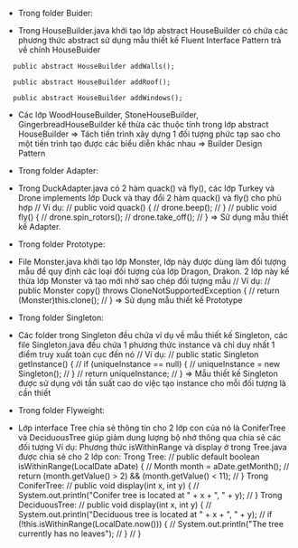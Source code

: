 - Trong folder Buider:
+ Trong HouseBuilder.java khởi tạo lớp abstract HouseBuilder có chứa các phương thức abstract sử dụng mẫu thiết kế Fluent Interface Pattern trả về chính HouseBuider
```
  public abstract HouseBuilder addWalls();
  
  public abstract HouseBuilder addRoof();
  
  public abstract HouseBuilder addWindows();
 ```
+ Các lớp WoodHouseBuilder, StoneHouseBuilder, GingerbreadHouseBuilder kế thừa các thuộc tính trong lớp abstract HouseBuilder
=> Tách tiến trình xây dựng 1 đối tượng phức tạp sao cho một tiến trình tạo được các biểu diễn khác nhau => Builder Design Pattern

- Trong folder Adapter:
+ Trong DuckAdapter.java có 2 hàm quack() và fly(), các lớp Turkey và Drone implements lớp Duck và thay đổi 2 hàm quack() và fly() cho phù hợp
  //  Ví dụ:
  //    public void quack() {
  //		  drone.beep();
  //	  }
  //	  public void fly() {
  //		  drone.spin_rotors();
  //		  drone.take_off();
  //	  }
=> Sử dụng mẫu thiết kế Adapter.

- Trong folder Prototype:
+ File Monster.java khởi tạo lớp Monster, lớp này được dùng làm đối tượng mẫu để quy định các loại đối tượng của lớp Dragon, Drakon. 2 lớp này kế thừa lớp Monster và tạo mới nhờ sao chép đối tượng mẫu
//	Ví dụ:
//	public Monster copy() throws CloneNotSupportedException {
//		return (Monster)this.clone();
//	}
=> Sử dụng mẫu thiết kế Prototype

- Trong folder Singleton:
+ Các folder trong Singleton đều chứa ví dụ về mẫu thiết kế Singleton, các file Singleton.java đều chứa 1 phương thức instance và chỉ duy nhất 1 điểm truy xuất toàn cục đến nó
//	Ví dụ:
//	public static Singleton getInstance() {
//		if (uniqueInstance == null) {
//			uniqueInstance = new Singleton();
//		}
//	return uniqueInstance;
//	}
=> Mẫu thiết kế Singleton được sử dụng với tần suất cao do việc tạo instance cho mỗi đối tượng là cần thiết

- Trong folder Flyweight:
+ Lớp interface Tree chia sẻ thông tin cho 2 lớp con của nó là ConiferTree và DeciduousTree giúp giảm dung lượng bộ nhớ thông qua chia sẻ các đối tượng
Ví dụ: Phương thức isWithinRange và display ở trong Tree.java được chia sẻ cho 2 lớp con:
Trong Tree:
//	public default boolean isWithinRange(LocalDate aDate) {
//		Month month = aDate.getMonth();
//		return (month.getValue() > 2) && (month.getValue() < 11);
//	}
Trong ConiferTree:
//	public void display(int x, int y) {
//		System.out.println("Conifer tree is located at " + x + ", " + y);
//	}
Trong DeciduousTree:
//	public void display(int x, int y) {
//		System.out.println("Deciduous tree is located at " + x + ", " + y);
//		if (!this.isWithinRange(LocalDate.now())) {
//			System.out.println("The tree currently has no leaves");
//		}
//	}
